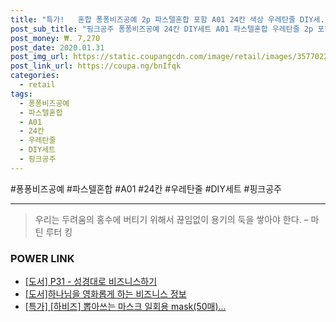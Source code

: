 ```yaml
--- 
title: "특가!   혼합 퐁퐁비즈공예 2p 파스텔혼합 포함 A01 24칸 색상 우레탄줄 DIY세..." 
post_sub_title: "핑크공주 퐁퐁비즈공예 24칸 DIY세트 A01 파스텔혼합 우레탄줄 2p 포함, 혼합 색상" 
post_money: ₩. 7,270 
post_date: 2020.01.31 
post_img_url: https://static.coupangcdn.com/image/retail/images/3577022379825-6c4c9247-be0a-407f-9bf4-5e0e5f157a21.jpg 
post_link_url: https://coupa.ng/bnIfqk 
categories: 
  - retail 
tags: 
  - 퐁퐁비즈공예 
  - 파스텔혼합 
  - A01 
  - 24칸 
  - 우레탄줄 
  - DIY세트 
  - 핑크공주 
--- 
```

  #퐁퐁비즈공예 #파스텔혼합 #A01 #24칸 #우레탄줄 #DIY세트 #핑크공주 
<hr> 

> 우리는 두려움의 홍수에 버티기 위해서 끊임없이 용기의 둑을 쌓아야 한다. – 마틴 루터 킹 


### POWER LINK

* <a href="https://blog.naver.com/sakai111/221781378262" target="_blank">[도서] P31 - 성경대로 비즈니스하기</a>
* <a href="https://blog.naver.com/sakai111/221760654687" target="_blank">[도서]하나님을 영화롭게 하는 비즈니스 정보</a>
* <a href="https://blog.naver.com/santokki14/221790722704" target="_blank">[특가] [하비즈] 뽑아쓰는 마스크 일회용 mask(50매)...</a>
